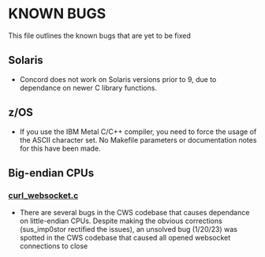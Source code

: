 # KNOWN BUGS

This file outlines the known bugs that are yet to be fixed

## Solaris

- Concord does not work on Solaris versions prior to 9, due to dependance
  on newer C library functions.

## z/OS

- If you use the IBM Metal C/C++ compiler, you need to force the usage of
  the ASCII character set. No Makefile parameters or documentation notes
  for this have been made.

## Big-endian CPUs

### [curl_websocket.c](./core/curl-websocket.c)

- There are several bugs in the CWS codebase that causes dependance on
  little-endian CPUs. Despite making the obvious corrections (sus_imp0stor
  rectified the issues), an unsolved bug (1/20/23) was spotted in the CWS
  codebase that caused all opened websocket connections to close
